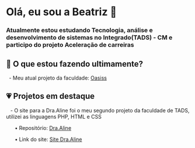 # Olá, eu sou a Beatriz 👋

### Atualmente estou estudando Tecnologia, análise e desenvolvimento de sistemas no Integrado(TADS) - CM e participo do projeto Aceleração de carreiras



## 💜 O que estou fazendo ultimamente?

  - Meu atual projeto da faculdade: [Oasiss](https://github.com/bbringsjoy/Oasiss)

## 💗 Projetos em destaque

   - O site para a Dra.Aline foi o meu segundo projeto da faculdade de TADS, utilizei as linguagens PHP, HTML e CSS

      • Repositório: [Dra.Aline](https://github.com/bbringsjoy/Dra.Aline)

      • Link do site: [Site Dra.Aline](http://draaline.infinityfreeapp.com)



<!--
**bbringsjoy/bbringsjoy** is a ✨ _special_ ✨ repository because its `README.md` (this file) appears on your GitHub profile.

Here are some ideas to get you started:

- 🔭 I’m currently working on ...
- 🌱 I’m currently learning ...
- 👯 I’m looking to collaborate on ...
- 🤔 I’m looking for help with ...
- 💬 Ask me about ...
- 📫 How to reach me: ...
- 😄 Pronouns: ...
- ⚡ Fun fact: ...
-->

